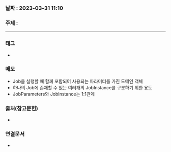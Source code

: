### 날짜 : 2023-03-31 11:10
### 주제 :
---
### 태그
* 

### 메모
* Job을 실행할 때 함께 포함되어 사용되는 파라미터를 가진 도메인 객체
* 하나의 Job에 존재할 수 있는 여러개의 JobInstance를 구분하기 위한 용도
* JobParameters와 JobInstance는 1:1관계

### 출처(참고문헌)
-  

### 연결문서
- 